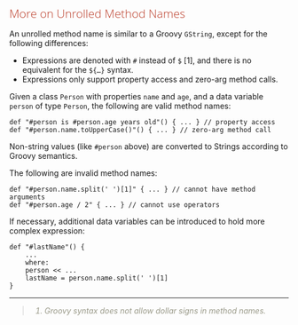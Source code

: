 <style>
h1,h2,h3,h4{font-family: "Open Sans","DejaVu Sans",sans-serif;font-weight: 300;font-style: normal; color: #ba3925;text-rendering: optimizeLegibility; margin-top: 1em; margin-bottom: .5em;}
h1{color: rgba(0,0,0,.85);}
blockquote{color: #998;font-style: italic;}
</style>

## More on Unrolled Method Names

An unrolled method name is similar to a Groovy `GString`, except for the following differences:

* Expressions are denoted with `#` instead of `$` [1], and there is no equivalent for the `${…​}` syntax.
* Expressions only support property access and zero-arg method calls.

Given a class `Person` with properties `name` and `age`, and a data variable `person` of type `Person`, the following are valid method names:


    def "#person is #person.age years old"() { ... } // property access
    def "#person.name.toUpperCase()"() { ... } // zero-arg method call

Non-string values (like `#person` above) are converted to Strings according to Groovy semantics.

The following are invalid method names:

    
    def "#person.name.split(' ')[1]" { ... } // cannot have method arguments
    def "#person.age / 2" { ... } // cannot use operators


If necessary, additional data variables can be introduced to hold more complex expression:

    def "#lastName"() {
        ...
        where:
        person << ...
        lastName = person.name.split(' ')[1]
    }


------

> 1. Groovy syntax does not allow dollar signs in method names.